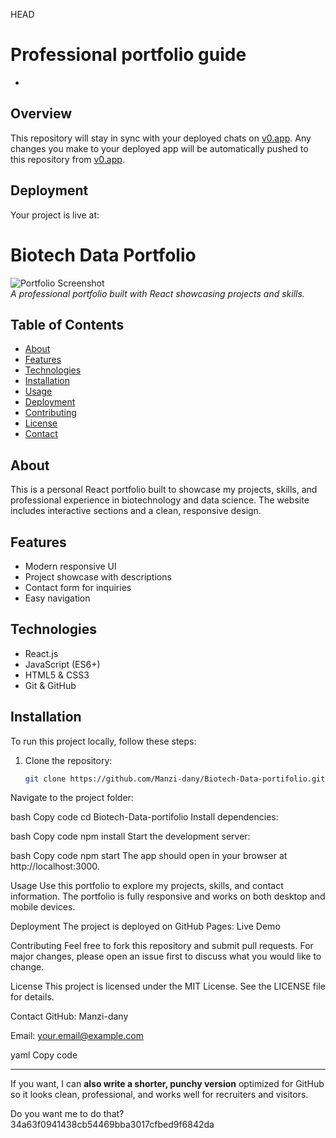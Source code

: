  HEAD
# Professional portfolio guide

*

## Overview

This repository will stay in sync with your deployed chats on [v0.app](https://v0.app).
Any changes you make to your deployed app will be automatically pushed to this repository from [v0.app](https://v0.app).

## Deployment

Your project is live at:

# Biotech Data Portfolio

![Portfolio Screenshot](screenshot.png)  
*A professional portfolio built with React showcasing projects and skills.*

## Table of Contents
- [About](#about)
- [Features](#features)
- [Technologies](#technologies)
- [Installation](#installation)
- [Usage](#usage)
- [Deployment](#deployment)
- [Contributing](#contributing)
- [License](#license)
- [Contact](#contact)

## About
This is a personal React portfolio built to showcase my projects, skills, and professional experience in biotechnology and data science. The website includes interactive sections and a clean, responsive design.

## Features
- Modern responsive UI
- Project showcase with descriptions
- Contact form for inquiries
- Easy navigation

## Technologies
- React.js
- JavaScript (ES6+)
- HTML5 & CSS3
- Git & GitHub

## Installation
To run this project locally, follow these steps:

1. Clone the repository:
   ```bash
   git clone https://github.com/Manzi-dany/Biotech-Data-portifolio.git
Navigate to the project folder:

bash
Copy code
cd Biotech-Data-portifolio
Install dependencies:

bash
Copy code
npm install
Start the development server:

bash
Copy code
npm start
The app should open in your browser at http://localhost:3000.

Usage
Use this portfolio to explore my projects, skills, and contact information. The portfolio is fully responsive and works on both desktop and mobile devices.

Deployment
The project is deployed on GitHub Pages:
Live Demo

Contributing
Feel free to fork this repository and submit pull requests. For major changes, please open an issue first to discuss what you would like to change.

License
This project is licensed under the MIT License. See the LICENSE file for details.

Contact
GitHub: Manzi-dany

Email: your.email@example.com

yaml
Copy code

---

If you want, I can **also write a shorter, punchy version** optimized for GitHub so it looks clean, professional, and works well for recruiters and visitors.  

Do you want me to do that?
 34a63f0941438cb54469bba3017cfbed9f6842da
